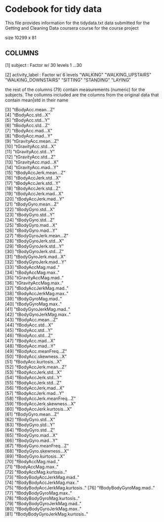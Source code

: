 Codebook for tidy data
========================================================

This file provides information for the tidydata.txt data submitted for the Getting and Cleaning Data coursera course for the course project

size 10299  x  81

COLUMNS
-------
[1] subject : Factor w/ 30 levels 1 ...30

[2] activity_label : Factor w/ 6 levels 
"WALKING"            "WALKING_UPSTAIRS"   "WALKING_DOWNSTAIRS"
 "SITTING"            "STANDING"           "LAYING"    

the rest of the columns (79) contain measurements (numeric) for the subjects.
The collumns included are the columns from the original data that contain mean|std in their name

 [3] "tBodyAcc.mean...Z"              
 [4] "tBodyAcc.std...X"               
 [5] "tBodyAcc.std...Y"               
 [6] "tBodyAcc.std...Z"               
 [7] "tBodyAcc.mad...X"               
 [8] "tBodyAcc.mad...Y"               
 [9] "tGravityAcc.mean...Z"           
[10] "tGravityAcc.std...X"            
[11] "tGravityAcc.std...Y"            
[12] "tGravityAcc.std...Z"            
[13] "tGravityAcc.mad...X"            
[14] "tGravityAcc.mad...Y"            
[15] "tBodyAccJerk.mean...Z"          
[16] "tBodyAccJerk.std...X"           
[17] "tBodyAccJerk.std...Y"           
[18] "tBodyAccJerk.std...Z"           
[19] "tBodyAccJerk.mad...X"           
[20] "tBodyAccJerk.mad...Y"           
[21] "tBodyGyro.mean...Z"             
[22] "tBodyGyro.std...X"              
[23] "tBodyGyro.std...Y"              
[24] "tBodyGyro.std...Z"              
[25] "tBodyGyro.mad...X"              
[26] "tBodyGyro.mad...Y"              
[27] "tBodyGyroJerk.mean...Z"         
[28] "tBodyGyroJerk.std...X"          
[29] "tBodyGyroJerk.std...Y"          
[30] "tBodyGyroJerk.std...Z"          
[31] "tBodyGyroJerk.mad...X"          
[32] "tBodyGyroJerk.mad...Y"          
[33] "tBodyAccMag.mad.."              
[34] "tBodyAccMag.max.."              
[35] "tGravityAccMag.mad.."           
[36] "tGravityAccMag.max.."           
[37] "tBodyAccJerkMag.mad.."          
[38] "tBodyAccJerkMag.max.."          
[39] "tBodyGyroMag.mad.."             
[40] "tBodyGyroMag.max.."             
[41] "tBodyGyroJerkMag.mad.."         
[42] "tBodyGyroJerkMag.max.."         
[43] "fBodyAcc.mean...Z"              
[44] "fBodyAcc.std...X"               
[45] "fBodyAcc.std...Y"               
[46] "fBodyAcc.std...Z"               
[47] "fBodyAcc.mad...X"               
[48] "fBodyAcc.mad...Y"               
[49] "fBodyAcc.meanFreq...Z"          
[50] "fBodyAcc.skewness...X"          
[51] "fBodyAcc.kurtosis...X"          
[52] "fBodyAccJerk.mean...Z"          
[53] "fBodyAccJerk.std...X"           
[54] "fBodyAccJerk.std...Y"           
[55] "fBodyAccJerk.std...Z"           
[56] "fBodyAccJerk.mad...X"           
[57] "fBodyAccJerk.mad...Y"           
[58] "fBodyAccJerk.meanFreq...Z"      
[59] "fBodyAccJerk.skewness...X"      
[60] "fBodyAccJerk.kurtosis...X"      
[61] "fBodyGyro.mean...Z"             
[62] "fBodyGyro.std...X"              
[63] "fBodyGyro.std...Y"              
[64] "fBodyGyro.std...Z"              
[65] "fBodyGyro.mad...X"              
[66] "fBodyGyro.mad...Y"              
[67] "fBodyGyro.meanFreq...Z"         
[68] "fBodyGyro.skewness...X"         
[69] "fBodyGyro.kurtosis...X"         
[70] "fBodyAccMag.mad.."              
[71] "fBodyAccMag.max.."              
[72] "fBodyAccMag.kurtosis.."         
[73] "fBodyBodyAccJerkMag.mad.."      
[74] "fBodyBodyAccJerkMag.max.."      
[75] "fBodyBodyAccJerkMag.kurtosis.." 
[76] "fBodyBodyGyroMag.mad.."         
[77] "fBodyBodyGyroMag.max.."         
[78] "fBodyBodyGyroMag.kurtosis.."    
[79] "fBodyBodyGyroJerkMag.mad.."     
[80] "fBodyBodyGyroJerkMag.max.."     
[81] "fBodyBodyGyroJerkMag.kurtosis.."